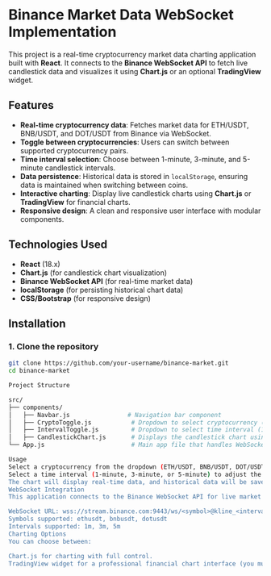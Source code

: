 # Binance Market Data WebSocket Implementation

This project is a real-time cryptocurrency market data charting application built with **React**. It connects to the **Binance WebSocket API** to fetch live candlestick data and visualizes it using **Chart.js** or an optional **TradingView** widget.

## Features

- **Real-time cryptocurrency data**: Fetches market data for ETH/USDT, BNB/USDT, and DOT/USDT from Binance via WebSocket.
- **Toggle between cryptocurrencies**: Users can switch between supported cryptocurrency pairs.
- **Time interval selection**: Choose between 1-minute, 3-minute, and 5-minute candlestick intervals.
- **Data persistence**: Historical data is stored in `localStorage`, ensuring data is maintained when switching between coins.
- **Interactive charting**: Display live candlestick charts using **Chart.js** or **TradingView** for financial charts.
- **Responsive design**: A clean and responsive user interface with modular components.

## Technologies Used

- **React** (18.x)
- **Chart.js** (for candlestick chart visualization)
- **Binance WebSocket API** (for real-time market data)
- **localStorage** (for persisting historical chart data)
- **CSS/Bootstrap** (for responsive design)

## Installation

### 1. Clone the repository

```bash
git clone https://github.com/your-username/binance-market.git
cd binance-market

Project Structure

src/
├── components/
│   ├── Navbar.js                # Navigation bar component
│   ├── CryptoToggle.js           # Dropdown to select cryptocurrency (ETH/USDT, BNB/USDT, DOT/USDT)
│   ├── IntervalToggle.js         # Dropdown to select time interval (1m, 3m, 5m)
│   ├── CandlestickChart.js       # Displays the candlestick chart using Chart.js or TradingView
└── App.js                        # Main app file that handles WebSocket connection and state management

Usage
Select a cryptocurrency from the dropdown (ETH/USDT, BNB/USDT, DOT/USDT).
Select a time interval (1-minute, 3-minute, or 5-minute) to adjust the chart's candlestick interval.
The chart will display real-time data, and historical data will be saved in localStorage. If you switch back to a previously selected coin, the data will be restored from localStorage.
WebSocket Integration
This application connects to the Binance WebSocket API for live market data:

WebSocket URL: wss://stream.binance.com:9443/ws/<symbol>@kline_<interval>
Symbols supported: ethusdt, bnbusdt, dotusdt
Intervals supported: 1m, 3m, 5m
Charting Options
You can choose between:

Chart.js for charting with full control.
TradingView widget for a professional financial chart interface (you must install react-tradingview-widget for this).
